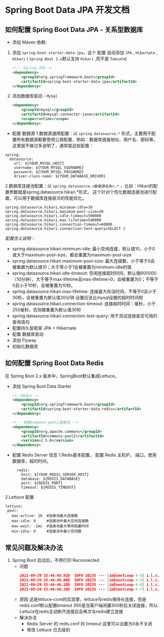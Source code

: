# Spring Boot Data JPA 开发文档
## 如何配置 Spring Boot Data JPA - 关系型数据库
* 添加 Maven 依赖: 
1. 添加 `spring-boot-starter-data-jpa`，这个 配置 自动添加 `JPA` , `Hibernate` , `Hikari` ( `Spring Boot 2.x`默认支持 `Hikari` ,而不是 `Tomcate`)  
    ```xml
    <!-- Spring JPA-->
    <dependency>
        <groupId>org.springframework.boot</groupId>
        <artifactId>spring-boot-starter-data-jpa</artifactId>
    </dependency>
    ```
2. 添加数据库驱动 - `MySql`
    ```xml
    <dependency>
        <groupId>mysql</groupId>
        <artifactId>mysql-connector-java</artifactId>
        <scope>runtime</scope>
    </dependency>
    ```
* 配置 数据源
1.数据源通用配置：以 `spring.datasource.*` 形式，主要用于配置所有数据源都要使用公用配置，例如：数据库链接地址、用户名、密码等。这里就不做过多说明了，通常就这些配置：
```properties
spring:
  datasource:
    url: ${YOUR_MYSQL_HOST}
    username: ${YOUR_MYSQL_USERNAME}
    password: ${YOUR_MYSQL_PASSWORD}
    driver-class-name: ${YOUR_DATABASE_DRIVER}
```
2.数据库连接池配置：以 `spring.datasource.<数据源名称>.*` ，比如：Hikari的配置参数就是spring.datasource.hikari.*形式， 这个针对个性化数据连接池进行配置，可以用于数据库连接层次的性能优化。
```properties
spring.datasource.hikari.minimum-idle=10
spring.datasource.hikari.maximum-pool-size=20
spring.datasource.hikari.idle-timeout=500000
spring.datasource.hikari.max-lifetime=540000
spring.datasource.hikari.connection-timeout=60000
spring.datasource.hikari.connection-test-query=SELECT 1
```
*配置含义说明：*
* spring.datasource.hikari.minimum-idle: 最小空闲连接，默认值10，小于0或大于maximum-pool-size，都会重置为maximum-pool-size
* spring.datasource.hikari.maximum-pool-size: 最大连接数，小于等于0会被重置为默认值10；大于零小于1会被重置为minimum-idle的值
* spring.datasource.hikari.idle-timeout: 空闲连接超时时间，默认值600000（10分钟），大于等于max-lifetime且max-lifetime>0，会被重置为0；不等于0且小于10秒，会被重置为10秒。
* spring.datasource.hikari.max-lifetime: 连接最大存活时间，不等于0且小于30秒，会被重置为默认值30分钟.设置应该比mysql设置的超时时间短
* spring.datasource.hikari.connection-timeout: 连接超时时间：毫秒，小于250毫秒，否则被重置为默认值30秒
* spring.datasource.hikari.connection-test-query: 用于测试连接是否可用的查询语句
* 配置持久层框架 JPA + Hibernate
* 配置 数据库驱动
* 添加 Flyway 
* 初始化数据库
## 如何配置 Spring Boot Data Redis
在 Spring Boot 2.x 版本中，SpringBoot默认集成Lettuce。
* 添加 Spring Boot Data Starter
    ```xml
    <!--Redis-->
    <dependency>
        <groupId>org.springframework.boot</groupId>
        <artifactId>spring-boot-starter-data-redis</artifactId>
    </dependency>
  
    <!-- 依赖commons-pool2连接池 -->
    <dependency>
        <groupId>org.apache.commons</groupId>
        <artifactId>commons-pool2</artifactId>
        <version>2.5.0</version>
    </dependency>

    ```
* 配置 Redis Server 信息
1.Redis基本配置， 配置 Redis 主机IP， 端口，使用数据库，超时时间。
    ```properties
      redis:
        host: ${YOUR_REDIS_SERVER_HOST}
        database: ${REDIS_DATABASE}
        port: ${REDIS_PORT}
        timeout: ${REDIS_TIMEOUT}
    ```
2.Lettuce 配置
```properties
lettuce:
 pool:
   max-active: 10  #连接池最大连接数  
   max-idle: 8     #连接池中最大空闲连接数
   max-wait: -1ms  #连接池最大等待阻塞时间
   min-idle: 0     #连接池中最小空闲数
```

## 常见问题及解决办法
1. Spring Boot 启动后，不停打印 Reconnected
    * 问题
        ```json
        2021-09-29 15:46:45.910  INFO 28235 --- [ioEventLoop-4-4] i.l.c.p.ReconnectionHandler              : Reconnected to 127.0.0.1:6379
        2021-09-29 15:46:46.008  INFO 28235 --- [ioEventLoop-4-5] i.l.c.p.ReconnectionHandler              : Reconnected to 127.0.0.1:6379
        2021-09-29 15:46:46.108  INFO 28235 --- [ioEventLoop-4-6] i.l.c.p.ReconnectionHandler              : Reconnected to 127.0.0.1:6379
        2021-09-29 15:46:46.205  INFO 28235 --- [ioEventLoop-4-7] i.l.c.p.ReconnectionHandler              : Reconnected to 127.0.0.1:6379
        ```
    * 原因
    这是lettuce-core的实现里，lettuce与redis保持长连接，但是redis.conf默认配置timeout 300是当客户端闲置300秒后关闭连接，所以Lettuce在redis主动断开连接后会再次与redis建立连接
    * 解决办法
        * Redis Server 的 redis.conf 的 timeout 这里可以设置为0永不关闭
        * 修改 Lettuce 日志级别